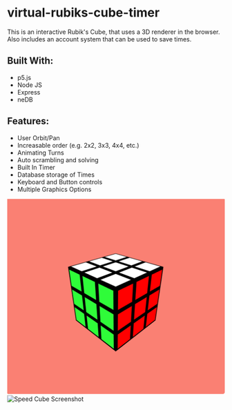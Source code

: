 # virtual-rubiks-cube-timer

This is an interactive Rubik's Cube, that uses a 3D renderer in the browser.
Also includes an account system that can be used to save times.

## Built With:

-   p5.js
-   Node JS
-   Express
-   neDB

## Features:

-   User Orbit/Pan
-   Increasable order (e.g. 2x2, 3x3, 4x4, etc.)
-   Animating Turns
-   Auto scrambling and solving
-   Built In Timer
-   Database storage of Times
-   Keyboard and Button controls
-   Multiple Graphics Options

![Cube Screenshot](assets/cube-screenshot.png 'Title')
![Speed Cube Screenshot](assets/spd-cube-screenshot.png 'Title')
